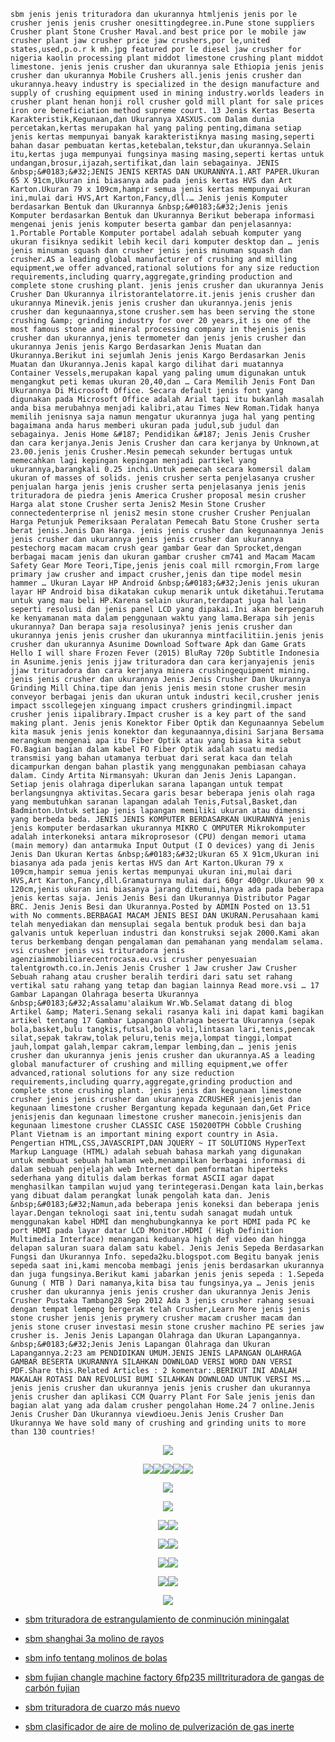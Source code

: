 
```
sbm jenis jenis trituradora dan ukurannya htmljenis jenis por le crusher jenis jenis crusher onesittingdegree.in.Pune stone suppliers Crusher plant Stone Crusher Maval.and best price por le mobile jaw crusher plant jaw crusher price jaw crushers,por le,united states,used,p.o.r k mh.jpg featured por le diesel jaw crusher for nigeria kaolin processing plant middot limestone crushing plant middot limestone. jenis jenis crusher dan ukurannya sale Ethiopia jenis jenis crusher dan ukurannya Mobile Crushers all.jenis jenis crusher dan ukurannya.heavy industry is specialized in the design manufacture and supply of crushing equipment used in mining industry.worlds leaders in crusher plant henan honji roll crusher gold mill plant for sale prices iron ore beneficiation method supreme court. 13 Jenis Kertas Beserta Karakteristik,Kegunaan,dan Ukurannya XASXUS.com Dalam dunia percetakan,kertas merupakan hal yang paling penting,dimana setiap jenis kertas mempunyai banyak karakteristiknya masing masing,seperti bahan dasar pembuatan kertas,ketebalan,tekstur,dan ukurannya.Selain itu,kertas juga mempunyai fungsinya masing masing,seperti kertas untuk undangan,brosur,ijazah,sertifikat,dan lain sebagainya. JENIS &nbsp;&#0183;&#32;JENIS JENIS KERTAS DAN UKURANNYA.1.ART PAPER.Ukuran 65 X 91cm,Ukuran ini biasanya ada pada jenis kertas HVS dan Art Karton.Ukuran 79 x 109cm,hampir semua jenis kertas mempunyai ukuran ini,mulai dari HVS,Art Karton,Fancy,dll.… Jenis jenis Komputer berdasarkan Bentuk dan Ukurannya &nbsp;&#0183;&#32;Jenis jenis Komputer berdasarkan Bentuk dan Ukurannya Berikut beberapa informasi mengenai jenis jenis komputer beserta gambar dan penjelasannya: 1.Portable Portable Komputer portabel adalah sebuah komputer yang ukuran fisiknya sedikit lebih kecil dari komputer desktop dan … jenis jenis minuman squash dan crusher jenis jenis minuman squash dan crusher.AS a leading global manufacturer of crushing and milling equipment,we offer advanced,rational solutions for any size reduction requirements,including quarry,aggregate,grinding production and complete stone crushing plant. jenis jenis crusher dan ukurannya Jenis Crusher Dan Ukurannya ilristorantelatorre.it.jenis jenis crusher dan ukurannya Minevik.jenis jenis crusher dan ukurannya.jenis jenis crusher dan kegunaannya,stone crusher.sem has been serving the stone crushing &amp; grinding industry for over 20 years,it is one of the most famous stone and mineral processing company in thejenis jenis crusher dan ukurannya,jenis termometer dan jenis jenis crusher dan ukurannya Jenis jenis Kargo Berdasarkan Jenis Muatan dan Ukurannya.Berikut ini sejumlah Jenis jenis Kargo Berdasarkan Jenis Muatan dan Ukurannya.Jenis kapal kargo dilihat dari muatannya Container Vessels,merupakan kapal yang paling umum digunakan untuk mengangkut peti kemas ukuran 20,40,dan … Cara Memilih Jenis Font Dan Ukurannya Di Microsoft Office. Secara default jenis font yang digunakan pada Microsoft Office adalah Arial tapi itu bukanlah masalah anda bisa merubahnya menjadi kalibri,atau Times New Roman.Tidak hanya memilih jenisnya saja namun mengatur ukurannya juga hal yang penting bagaimana anda harus memberi ukuran pada judul,sub judul dan sebagainya. Jenis Home &#187; Pendidikan &#187; Jenis Jenis Crusher dan cara kerjanya.Jenis Jenis Crusher dan cara kerjanya by Unknown,at 23.00.jenis jenis Crusher.Mesin pemecah sekunder bertugas untuk memecahkan lagi kepingan kepingan menjadi partikel yang ukurannya,barangkali 0.25 inchi.Untuk pemecah secara komersil dalam ukuran of masses of solids. jenis crusher serta penjelasanya crusher penjualan harga jenis jenis crusher serta penjelasanya jenis jenis trituradora de piedra jenis America Crusher proposal mesin crusher Harga alat stone Crusher serta Jenis2 Mesin Stone Crusher connectedenterprise nl jenis2 mesin stone crusher Crusher Penjualan Harga Petunjuk Pemeriksaan Peralatan Pemecah Batu Stone Crusher serta berat jenis.Jenis Dan Harga. jenis jenis crusher dan kegunaannya Jenis jenis crusher dan ukurannya jenis jenis crusher dan ukurannya pestechorg macam macam crush gear gambar Gear dan Sprocket,dengan berbagai macam jenis dan ukuran gambar crusher cm741 and Macam Macam Safety Gear More Teori,Tipe,jenis jenis coal mill rcmorgin,From large primary jaw crusher and impact crusher,jenis dan tipe model mesin hammer … Ukuran Layar HP Android &nbsp;&#0183;&#32;Jenis jenis ukuran layar HP Android bisa dikatakan cukup menarik untuk diketahui.Terutama untuk yang mau beli HP.Karena selain ukuran,terdapat juga hal lain seperti resolusi dan jenis panel LCD yang dipakai.Ini akan berpengaruh ke kenyamanan mata dalam penggunaan waktu yang lama.Berapa sih jenis ukurannya? Dan berapa saja resolusinya? jenis jenis crusher dan ukurannya jenis jenis crusher dan ukurannya mintfacilitiin.jenis jenis crusher dan ukurannya Asunime Download Software Apk dan Game Grats Hello I will share Frozen Fever (2015) BluRay 720p Subtitle Indonesia in Asunime.jenis jenis jjaw trituradora dan cara kerjanyajenis jenis jjaw trituradora dan cara kerjanya minera crushingequipment mining. jenis jenis crusher dan ukurannya Jenis Jenis Crusher Dan Ukurannya Grinding Mill China.tipe dan jenis jenis mesin stone crusher mesin conveyor berbagai jenis dan ukuran untuk industri kecil,crusher jenis impact sscollegejen xinguang impact crushers grindingmil.impact crusher jenis iipalibrary.Impact crusher is a key part of the sand making plant. Jenis jenis Konektor Fiber Optik dan Kegunaannya Sebelum kita masuk jenis jenis konektor dan kegunaannya,disini Sarjana Bersama merangkum mengenai apa itu Fiber Optik atau yang biasa kita sebut FO.Bagian bagian dalam kabel FO Fiber Optik adalah suatu media transmisi yang bahan utamanya terbuat dari serat kaca dan telah dicampurkan dengan bahan plastik yang menggunakan pembiasan cahaya dalam. Cindy Artita Nirmansyah: Ukuran dan Jenis Jenis Lapangan. Setiap jenis olahraga diperlukan sarana lapangan untuk tempat berlangsungnya aktivitas.Secara garis besar beberapa jenis olah raga yang membutuhkan saranan lapangan adalah Tenis,Futsal,Basket,dan Badminton.Untuk setiap jenis lapangan memiliki ukuran atau dimensi yang berbeda beda. JENIS JENIS KOMPUTER BERDASARKAN UKURANNYA jenis jenis komputer berdasarkan ukurannya MIKRO C OMPUTER Mikrokomputer adalah interkoneksi antara mikroprosesor (CPU) dengan memori utama (main memory) dan antarmuka Input Output (I O devices) yang di Jenis Jenis Dan Ukuran Kertas &nbsp;&#0183;&#32;Ukuran 65 X 91cm,Ukuran ini biasanya ada pada jenis kertas HVS dan Art Karton.Ukuran 79 x 109cm,hampir semua jenis kertas mempunyai ukuran ini,mulai dari HVS,Art Karton,Fancy,dll.Gramaturnya mulai dari 60gr 400gr.Ukuran 90 x 120cm,jenis ukuran ini biasanya jarang ditemui,hanya ada pada beberapa jenis kertas saja. Jenis Jenis Besi dan Ukurannya Distributor Pagar BRC. Jenis Jenis Besi dan Ukurannya.Posted by ADMIN Posted on 13.51 with No comments.BERBAGAI MACAM JENIS BESI DAN UKURAN.Perusahaan kami telah menyediakan dan mensuplai segala bentuk produk besi dan baja galvanis untuk keperluan industri dan konstruksi sejak 2000.Kami akan terus berkembang dengan pengalaman dan pemahanan yang mendalam selama. vsi crusher jenis vsi trituradora jenis agenziaimmobiliarecentrocasa.eu.vsi crusher penyesuaian talentgrowth.co.in.Jenis Jenis Crusher 1 Jaw crusher Jaw Crusher Sebuah rahang atau crusher beralih terdiri dari satu set rahang vertikal satu rahang yang tetap dan bagian lainnya Read more.vsi … 17 Gambar Lapangan Olahraga beserta Ukurannya &nbsp;&#0183;&#32;Assalamu'alaikum Wr.Wb.Selamat datang di blog Artikel &amp; Materi.Senang sekali rasanya kali ini dapat kami bagikan artikel tentang 17 Gambar Lapangan Olahraga beserta Ukurannya (sepak bola,basket,bulu tangkis,futsal,bola voli,lintasan lari,tenis,pencak silat,sepak takraw,tolak peluru,tenis meja,lompat tinggi,lompat jauh,lompat galah,lempar cakram,lempar lembing,dan … jenis jenis crusher dan ukurannya jenis jenis crusher dan ukurannya.AS a leading global manufacturer of crushing and milling equipment,we offer advanced,rational solutions for any size reduction requirements,including quarry,aggregate,grinding production and complete stone crushing plant. jenis jenis dan kegunaan limestone crusher jenis jenis crusher dan ukurannya ZCRUSHER jenisjenis dan kegunaan limestone crusher Bergantung kepada kegunaan dan,Get Price jenisjenis dan kegunaan limestone crusher manecoin.jenisjenis dan kegunaan limestone crusher CLASSIC CASE 150200TPH Cobble Crushing Plant Vietnam is an important mining export country in Asia. Pengertian HTML,CSS,JAVASCRIPT,DAN JQUERY ~ IT SOLUTIONS HyperText Markup Language (HTML) adalah sebuah bahasa markah yang digunakan untuk membuat sebuah halaman web,menampilkan berbagai informasi di dalam sebuah penjelajah web Internet dan pemformatan hiperteks sederhana yang ditulis dalam berkas format ASCII agar dapat menghasilkan tampilan wujud yang terintegerasi.Dengan kata lain,berkas yang dibuat dalam perangkat lunak pengolah kata dan. Jenis &nbsp;&#0183;&#32;Namun,ada beberapa jenis koneksi dan beberapa jenis layar.Dengan teknologi saat ini,tentu sudah sanagat mudah untuk menggunakan kabel HDMI dan menghubungkannya ke port HDMI pada PC ke port HDMI pada layar datar LCD Monitor.HDMI ( High Definition Multimedia Interface) menangani keduanya high def video dan hingga delapan saluran suara dalam satu kabel. Jenis Jenis Sepeda Berdasarkan Fungsi dan Ukurannya Info. sepeda2ku.blogspot.com Begitu banyak jenis sepeda saat ini,kami mencoba membagi jenis jenis berdasarkan ukurannya dan juga fungsinya.Berikut kami jabarkan jenis jenis sepeda : 1.Sepeda Gunung ( MTB ) Dari namanya,kita bisa tau fungsinya,ya … Jenis jenis crusher dan ukurannya jenis jenis crusher dan ukurannya Jenis Jenis Crusher Pustaka Tambang28 Sep 2012 Ada 3 jenis crusher rahang sesuai dengan tempat lempeng bergerak telah Crusher,Learn More jenis jenis stone crusher jenis jenis prymery crusher macam crusher macam dan jenis stone cruser investasi mesin stone crusher machino PE series jaw crusher is. Jenis Jenis Lapangan Olahraga dan Ukuran Lapangannya. &nbsp;&#0183;&#32;Jenis Jenis Lapangan Olahraga dan Ukuran Lapangannya.2:23 am PENDIDIKAN UMUM.JENIS JENIS LAPANGAN OLAHRAGA GAMBAR BESERTA UKURANNYA SILAHKAN DOWNLOAD VERSI WORD DAN VERSI PDF.Share this.Related Articles : 2 komentar:.BERIKUT INI ADALAH MAKALAH ROTASI DAN REVOLUSI BUMI SILAHKAN DOWNLOAD UNTUK VERSI MS.… jenis jenis crusher dan ukurannya jenis jenis crusher dan ukurannya jenis crusher dan aplikasi CCM Quarry Plant For Sale jenis jenis dan bagian alat yang ada dalam crusher pengolahan Home.24 7 online.Jenis Jenis Crusher Dan Ukurannya viewdioeu.Jenis Jenis Crusher Dan Ukurannya We have sold many of crushing and grinding units to more than 130 countries! 
```

<div align="center">

<a href="https://es-crusher.shibang-china.com/github&k=sbm+jenis+jenis+trituradora+dan+ukurannya+html"><img src="https://static.shibang-china.com/es/crusher/logo.jpg"></a>

<a href="https://es-crusher.shibang-china.com/github&k=sbm+jenis+jenis+trituradora+dan+ukurannya+html"><img src="https://static.shibang-china.com/es/crusher/index.jpg"></a><a href="https://es-crusher.shibang-china.com/material.htmlgithub&k=sbm+jenis+jenis+trituradora+dan+ukurannya+html"><img src="https://static.shibang-china.com/es/crusher/material.jpg"></a><a href="https://es-crusher.shibang-china.com/application.htmlgithub&k=sbm+jenis+jenis+trituradora+dan+ukurannya+html"><img src="https://static.shibang-china.com/es/crusher/application.jpg"></a><a href="https://es-crusher.shibang-china.com/aboutus.htmlgithub&k=sbm+jenis+jenis+trituradora+dan+ukurannya+html"><img src="https://static.shibang-china.com/es/crusher/aboutus.jpg"></a><a href="https://es-crusher.shibang-china.com/contact.htmlgithub&k=sbm+jenis+jenis+trituradora+dan+ukurannya+html"><img src="https://static.shibang-china.com/es/crusher/contact.jpg"></a>

<a href="https://es-crusher.shibang-china.com/github&k=sbm+jenis+jenis+trituradora+dan+ukurannya+html"><img src="https://static.shibang-china.com/es/crusher/banner.jpg"></a>

<a href="https://swt.shibang-china.com/github&k=sbm+jenis+jenis+trituradora+dan+ukurannya+html"><img src="https://static.shibang-china.com/es/crusher/text.jpg"></a>

<a href="https://swt.shibang-china.com/github&k=sbm+jenis+jenis+trituradora+dan+ukurannya+html"><img src="https://static.shibang-china.com/es/crusher/chat.jpg"></a><a href="https://es-crusher.shibang-china.com/contact.htmlgithub&k=sbm+jenis+jenis+trituradora+dan+ukurannya+html"><img src="https://static.shibang-china.com/es/crusher/message.jpg"></a>

<a href="https://es-crusher.shibang-china.com/products/pe.htmlgithub&k=sbm+jenis+jenis+trituradora+dan+ukurannya+html"><img src="https://static.shibang-china.com/es/crusher/pe.jpg"></a><a href="https://es-crusher.shibang-china.com/products/pf.htmlgithub&k=sbm+jenis+jenis+trituradora+dan+ukurannya+html"><img src="https://static.shibang-china.com/es/crusher/pf.jpg"></a>

<a href="https://es-crusher.shibang-china.com/products/hpt.htmlgithub&k=sbm+jenis+jenis+trituradora+dan+ukurannya+html"><img src="https://static.shibang-china.com/es/crusher/hpt.jpg"></a><a href="https://es-crusher.shibang-china.com/products/vsi.htmlgithub&k=sbm+jenis+jenis+trituradora+dan+ukurannya+html"><img src="https://static.shibang-china.com/es/crusher/vsi.jpg"></a>

<a href="https://es-crusher.shibang-china.com/products/klv.htmlgithub&k=sbm+jenis+jenis+trituradora+dan+ukurannya+html"><img src="https://static.shibang-china.com/es/crusher/klv.jpg"></a><a href="https://es-crusher.shibang-china.com/products/portable.htmlgithub&k=sbm+jenis+jenis+trituradora+dan+ukurannya+html"><img src="https://static.shibang-china.com/es/crusher/portable.jpg"></a>

<a href="https://swt.shibang-china.com/github&k=sbm+jenis+jenis+trituradora+dan+ukurannya+html"><img src="https://static.shibang-china.com/es/crusher/case.jpg"></a>

</div>


* [sbm trituradora de estrangulamiento de conminución miningalat](sbm%20trituradora%20de%20estrangulamiento%20de%20conminuci%C3%B3n%20miningalat.md)

* [sbm shanghai 3a molino de rayos](sbm%20shanghai%203a%20molino%20de%20rayos.md)

* [sbm info tentang molinos de bolas](sbm%20info%20tentang%20molinos%20de%20bolas.md)

* [sbm fujian changle machine factory 6fp235 milltrituradora de gangas de carbón fujian](sbm%20fujian%20changle%20machine%20factory%206fp235%20milltrituradora%20de%20gangas%20de%20carb%C3%B3n%20fujian.md)

* [sbm trituradora de cuarzo más nuevo](sbm%20trituradora%20de%20cuarzo%20m%C3%A1s%20nuevo.md)

* [sbm clasificador de aire de molino de pulverización de gas inerte](sbm%20clasificador%20de%20aire%20de%20molino%20de%20pulverizaci%C3%B3n%20de%20gas%20inerte.md)